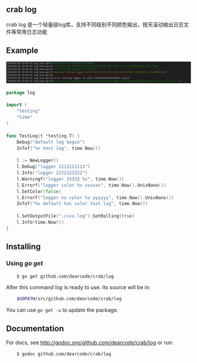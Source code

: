 ## crab log  
crab log 是一个轻量级log库，支持不同级别不同颜色输出，按天滚动输出日志文件等常用日志功能  

## Example  
[![Example Output](doc/log_test.png)](log/log_test.go)  

```go
package log 

import (
    "testing"
    "time"
)

func TestLog(t *testing.T) {
    Debug("default log begin")
    Infof("%v test log", time.Now())

    l := NewLogger()
    l.Debug("logger 1111111111")
    l.Info("logger 2222222222")
    l.Warningf("logger 33333 %v", time.Now())
    l.Errorf("logger color %v xxxxxx", time.Now().UnixNano())
    l.SetColor(false)
    l.Errorf("logger no color %v yyyyyy", time.Now().UnixNano())
    Infof("%v default has color test log", time.Now())

    l.SetOutputFile("./vvv.log").SetRolling(true)                                                                                                                                                                                                         
    l.Info(time.Now())
}

```  

## Installing

### Using *go get*
```bash
    $ go get github.com/dearcode/crab/log  
```
After this command *log* is ready to use. Its source will be in:  
```bash
    $GOPATH/src/github.com/dearcode/crab/log  
```

You can use `go get -u` to update the package.  

## Documentation  

For docs, see http://godoc.org/github.com/dearcode/crab/log or run:  
```bash
    $ godoc github.com/dearcode/crab/log  
```


